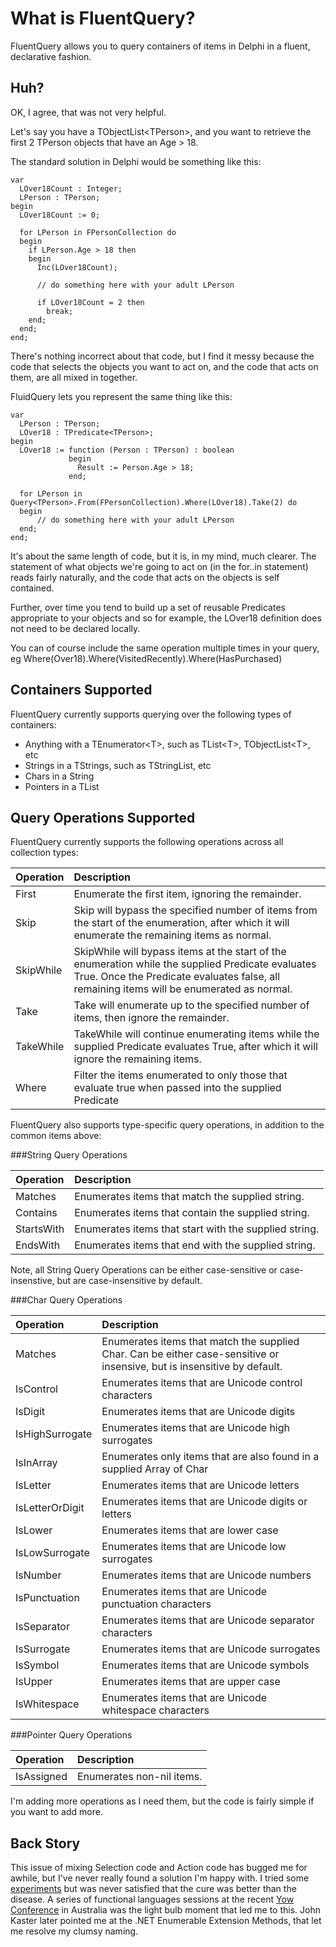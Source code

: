What is FluentQuery?
====================
FluentQuery allows you to query containers of items in Delphi in a fluent, declarative fashion. 


Huh?
----

OK, I agree, that was not very helpful. 

Let's say you have a TObjectList&lt;TPerson>, and you want to retrieve the first 2 TPerson objects that have an Age > 18. 

The standard solution in Delphi would be something like this:

    var
      LOver18Count : Integer;
      LPerson : TPerson;
    begin
      LOver18Count := 0;

      for LPerson in FPersonCollection do
      begin
        if LPerson.Age > 18 then
        begin
          Inc(LOver18Count);
     
          // do something here with your adult LPerson
     
          if LOver18Count = 2 then
            break;
        end;
      end;
    end;

There's nothing incorrect about that code, but I find it messy because the code that selects the objects you want to act on, and the code that acts on them, are all mixed in together.

FluidQuery lets you represent the same thing like this:

    var
      LPerson : TPerson;
      LOver18 : TPredicate<TPerson>;
    begin
      LOver18 := function (Person : TPerson) : boolean
                 begin
                   Result := Person.Age > 18;
                 end;

      for LPerson in Query<TPerson>.From(FPersonCollection).Where(LOver18).Take(2) do
      begin
          // do something here with your adult LPerson
      end;
    end;
 
It's about the same length of code, but it is, in my mind, much clearer. The statement of what objects we're going to act on (in the for..in statement) reads fairly naturally, and the code that acts on the objects is self contained. 

Further, over time you tend to build up a set of reusable Predicates appropriate to your objects and so for example, the LOver18 definition does not need to be declared locally. 

You can of course include the same operation multiple times in your query, eg Where(Over18).Where(VisitedRecently).Where(HasPurchased)

Containers Supported
---------------------
FluentQuery currently supports querying over the following types of containers:

- Anything with a TEnumerator&lt;T>, such as TList&lt;T>, TObjectList&lt;T>, etc 
- Strings in a TStrings, such as TStringList, etc
- Chars in a String
- Pointers in a TList

Query Operations Supported
--------------------------
FluentQuery currently supports the following operations across all collection types:

Operation | Description 
:-------- | :---------- 
First     | Enumerate the first item, ignoring the remainder. 
Skip      | Skip will bypass the specified number of items from the start of the enumeration, after which it will enumerate the remaining items as normal.
SkipWhile | SkipWhile will bypass items at the start of the enumeration while the supplied Predicate evaluates True. Once the Predicate evaluates false, all remaining items will be enumerated as normal.
Take      | Take will enumerate up to the specified number of items, then ignore the remainder.
TakeWhile | TakeWhile will continue enumerating items while the supplied Predicate evaluates True, after which it will ignore the remaining items.
Where     | Filter the items enumerated to only those that evaluate true when passed into the supplied Predicate 
 
FluentQuery also supports type-specific query operations, in addition to the common items above: 

###String Query Operations 

Operation | Description 
:-------- | :----------  
Matches   | Enumerates items that match the supplied string. 
Contains  | Enumerates items that contain the supplied string. 
StartsWith| Enumerates items that start with the supplied string. 
EndsWith  | Enumerates items that end with the supplied string. 

Note, all String Query Operations can be either case-sensitive or case-insenstive, but are case-insensitive by default.

###Char Query Operations 

Operation       | Description 
:-------------- | :----------  
Matches         | Enumerates items that match the supplied Char. Can be either case-sensitive or insensive, but is insensitive by default.
IsControl       | Enumerates items that are Unicode control characters
IsDigit         | Enumerates items that are Unicode digits  
IsHighSurrogate | Enumerates items that are Unicode high surrogates
IsInArray       | Enumerates only items that are also found in a supplied Array of Char 
IsLetter        | Enumerates items that are Unicode letters 
IsLetterOrDigit | Enumerates items that are Unicode digits or letters 
IsLower         | Enumerates items that are lower case 
IsLowSurrogate  | Enumerates items that are Unicode low surrogates 
IsNumber        | Enumerates items that are Unicode numbers 
IsPunctuation   | Enumerates items that are Unicode punctuation characters 
IsSeparator     | Enumerates items that are Unicode separator characters 
IsSurrogate     | Enumerates items that are Unicode surrogates 
IsSymbol        | Enumerates items that are Unicode symbols 
IsUpper         | Enumerates items that are upper case 
IsWhitespace    | Enumerates items that are Unicode whitespace characters 

###Pointer Query Operations 

Operation | Description 
:-------- | :----------  
IsAssigned| Enumerates non-nil items. 


I'm adding more operations as I need them, but the code is fairly simple if you want to add more.


Back Story
----------
This issue of mixing Selection code and Action code has bugged me for awhile, but I've never really found a solution I'm happy with. I tried some [experiments](http://www.malcolmgroves.com/blog/?p=273) but was never satisfied that the cure was better than the disease. A series of functional languages sessions at the recent [Yow Conference](http://yowconference.com.au/) in Australia was the light bulb moment that led me to this. John Kaster later pointed me at the .NET Enumerable Extension Methods, that let me resolve my clumsy naming. 